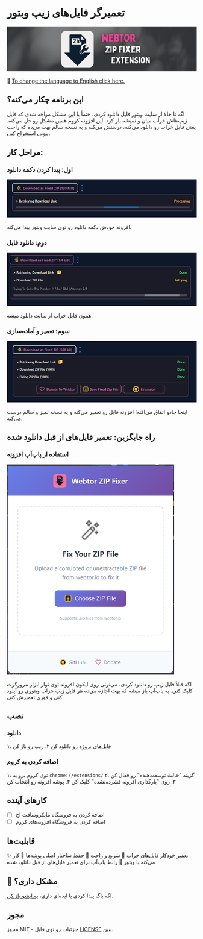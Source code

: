 # تعمیرگر فایل‌های زیپ وبتور

![Icon](https://github.com/D3rhami/webtor-zip-fixer/blob/main/icons/banner.jpg)

🎃 [To change the language to English click here.](https://github.com/D3rhami/webtor-zip-fixer/blob/main/README.md)

## این برنامه چکار می‌کنه؟

اگه تا حالا از سایت وبتور فایل دانلود کردی، حتماً با این مشکل مواجه شدی که فایل زیپ‌هاش خراب میان و نمیشه باز کرد. این افزونه کروم همین مشکل رو حل می‌کنه. یعنی فایل خراب رو دانلود می‌کنه، درستش می‌کنه و یه نسخه سالم بهت می‌ده که راحت بتونی استخراج کنی.

## مراحل کار:

### اول: پیدا کردن دکمه دانلود
![Screenshot 1](https://github.com/D3rhami/webtor-zip-fixer/blob/main/screenshots/s1.png)

افزونه خودش دکمه دانلود رو توی سایت وبتور پیدا می‌کنه.

### دوم: دانلود فایل
![Screenshot 3](https://github.com/D3rhami/webtor-zip-fixer/blob/main/screenshots/s3.png)

همون فایل خراب از سایت دانلود میشه.

### سوم: تعمیر و آماده‌سازی
![Screenshot 4](https://github.com/D3rhami/webtor-zip-fixer/blob/main/screenshots/s4.png)

اینجا جادو اتفاق می‌افته! افزونه فایل رو تعمیر می‌کنه و یه نسخه تمیز و سالم درست می‌کنه.

## راه جایگزین: تعمیر فایل‌های از قبل دانلود شده

### استفاده از پاپ‌آپ افزونه
![Screenshot 2](https://github.com/D3rhami/webtor-zip-fixer/blob/main/screenshots/s2.png)

اگه قبلاً فایل زیپ رو دانلود کردی، می‌تونی روی آیکون افزونه توی نوار ابزار مرورگرت کلیک کنی. یه پاپ‌آپ باز میشه که بهت اجازه می‌ده هر فایل زیپ خراب وبتوری رو آپلود کنی و فوری تعمیرش کنی.

## نصب

### دانلود
۱. فایل‌های پروژه رو دانلود کن
۲. زیپ رو باز کن

### اضافه کردن به کروم
۱. توی کروم برو به `chrome://extensions/`
۲. گزینه "حالت توسعه‌دهنده" رو فعال کن
۳. روی "بارگذاری افزونه فشرده‌نشده" کلیک کن
۴. پوشه افزونه رو انتخاب کن

## کارهای آینده
- [ ] اضافه کردن به فروشگاه مایکروسافت اج
- [ ] اضافه کردن به فروشگاه افزونه‌های کروم

## قابلیت‌ها

✨ تعمیر خودکار فایل‌های خراب
🚀 سریع و راحت
🔧 حفظ ساختار اصلی پوشه‌ها
💯 کار می‌کنه با وبتور
🎯 رابط پاپ‌آپ برای تعمیر فایل‌های از قبل دانلود شده

## 🐞 مشکل داری؟
اگه باگ پیدا کردی یا ایده‌ای داری، [یه ایشو باز کن](https://github.com/D3rhami/webtor-zip-fixer/issues).

## مجوز
مجوز MIT - جزئیات رو توی فایل [LICENSE](https://github.com/D3rhami/webtor-zip-fixer/blob/main/LICENSE) ببین. 